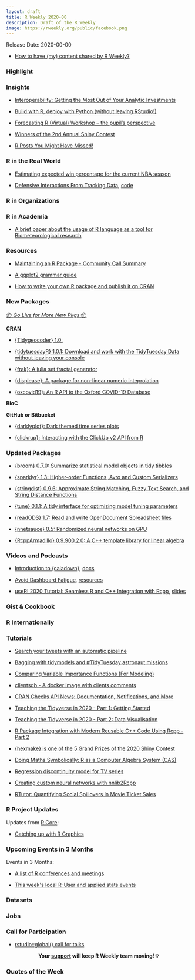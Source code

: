 ```yaml
---
layout: draft
title: R Weekly 2020-00
description: Draft of the R Weekly
image: https://rweekly.org/public/facebook.png
---
```


Release Date: 2020-00-00

+ [How to have (my) content shared by R Weekly?](https://github.com/rweekly/rweekly.org#how-to-have-my-content-shared-by-r-weekly)


###  Highlight



### Insights

+ [Interoperability: Getting the Most Out of Your Analytic Investments](https://blog.rstudio.com/2020/07/15/interoperability-maximize-analytic-investments/)

+ [Build with R, deploy with Python (without leaving RStudio!)](https://hfshr.netlify.app/posts/2020-07-14-deploy-model/)

+ [Forecasting R (Virtual) Workshop – the pupil’s perspective](https://nhsrcommunity.com/blog/forecasting-r-virtual-workshop-the-pupils-perspective/)

+ [Winners of the 2nd Annual Shiny Contest](https://blog.rstudio.com/2020/07/13/winners-of-the-2nd-shiny-contest/)

+ [R Posts You Might Have Missed!](https://alastairrushworth.github.io/R-Posts-You-Might-Have-Missed!/)

### R in the Real World

+ [Estimating expected win percentage for the current NBA season](https://jtcies.com/2020/07/how-would-the-nba-season-have-finished/)

+ [Defensive Interactions From Tracking Data](https://thecomeonman.github.io/DefensiveInteractionsFromTrackingData/), [code](https://github.com/thecomeonman/DefensiveInteractionsFromTrackingData/)

###  R in Organizations



###  R in Academia

+ [A brief paper about the usage of R language as a tool for Biometeorological research](https://www.mdpi.com/2073-4433/11/7/682)

###  Resources

+ [Maintaining an R Package - Community Call Summary](https://ropensci.org/blog/2020/07/14/commcall-maintaining-pkg/)

+ [A ggplot2 grammar guide](https://evamaerey.github.io/ggplot2_grammar_guide/about)

+ [How to write your own R package and publish it on CRAN](https://www.mzes.uni-mannheim.de/socialsciencedatalab/article/r-package/)

###  New Packages

<p class="added-hostname"><a href="https://rweekly.org/live" target="_blank" class="externalLink">📦 <i>Go Live for More New Pkgs</i> 📦</a></p>

**CRAN**

+ [{Tidygeocoder} 1.0:](https://jessecambon.github.io/2020/07/15/tidygeocoder-1-0-0.html)

+ [{tidytuesdayR} 1.0.1: Download and work with the TidyTuesday Data without leaving your console](https://github.com/thebioengineer/tidytuesdayR)

+ [{frak}: A julia set fractal generator](https://coolbutuseless.github.io/2020/07/16/introducing-frak-a-julia-set-fractal-generator/)

+ [{displease}: A package for non-linear numeric inteprolation](https://coolbutuseless.github.io/2020/07/14/introducing-displease-a-package-for-non-linear-numeric-inteprolation/)

+ [{oxcovid19}: An R API to the Oxford COVID-19 Database](https://cran.r-project.org/web/packages/oxcovid19/index.html)

**BioC**



**GitHub or Bitbucket**

+ [{darklyplot}: Dark themed time series plots](http://lenkiefer.com/2020/07/03/using-darklyplot/)

+ [{clickrup}: Interacting with the ClickUp v2 API from R](https://github.com/psolymos/clickrup)

### Updated Packages

+ [{broom} 0.7.0: Summarize statistical model objects in tidy tibbles](https://www.tidyverse.org/blog/2020/07/broom-0-7-0/)

+ [{sparklyr} 1.3: Higher-order Functions, Avro and Custom Serializers](https://blog.rstudio.com/2020/07/16/sparklyr-1-3/)

+ [{stringdist} 0.9.6: Approximate String Matching, Fuzzy Text Search, and String Distance Functions](http://www.markvanderloo.eu/yaRb/2020/07/16/stringdist-0-9-6-on-cran-new-features/)

+ [{tune} 0.1.1: A tidy interface for optimizing model tuning parameters](https://www.tidyverse.org/blog/2020/07/tune-0-1-1/)

+ [{readODS} 1.7: Read and write OpenDocument Spreadsheet files](http://chainsawriot.com/mannheim/2020/07/12/readODS.html)

+ [{nnetsauce} 0.5: Randomized neural networks on GPU](https://thierrymoudiki.github.io/blog/2020/07/17/python/r/quasirandomizednn/nnetsauce-new-version)

+ [{RcppArmadillo} 0.9.900.2.0: A C++ template library for linear algebra](http://dirk.eddelbuettel.com/blog/2020/07/17#rcpparmadillo_0.9.900.2.0)

###  Videos and Podcasts

+ [Introduction to {caladown}](https://www.youtube.com/watch?v=HtQhG80MKQE), [docs](https://caladown.djnavarro.net/)

+ [Avoid Dashboard Fatigue](https://rstudio.com/resources/webinars/avoid-dashboard-fatigue/), [resources](https://github.com/rstudio/beyond-dashboard-fatigue)

+ [useR! 2020 Tutorial: Seamless R and C++ Integration with Rcpp](https://www.youtube.com/watch?v=57H34Njrns4), [slides](https://dirk.eddelbuettel.com/papers/useR2020_rcpp_tutorial.pdf)

### Gist & Cookbook



### R Internationally



###  Tutorials

+ [Search your tweets with an automatic pipeline](https://www.tillac-data.com/2020-search-your-tweets-with-an-automatic-pipeline/)

+ [Bagging with tidymodels and #TidyTuesday astronaut missions](https://juliasilge.com/blog/astronaut-missions-bagging/)

+ [Comparing Variable Importance Functions (For Modeling)](https://tonyelhabr.rbind.io/post/variable-importance-compare/)

+ [clientsdb - A docker image with clients comments](https://colinfay.me/clients-db/)

+ [CRAN Checks API News: Documentation, Notifications, and More](https://ropensci.org/technotes/2020/07/16/cran-checks-docs-notifications/)

+ [Teaching the Tidyverse in 2020 - Part 1: Getting Started](https://education.rstudio.com/blog/2020/07/teaching-the-tidyverse-in-2020-part-1-getting-started/)

+ [Teaching the Tidyverse in 2020 - Part 2: Data Visualisation](https://education.rstudio.com/blog/2020/07/teaching-the-tidyverse-in-2020-part-2-data-visualisation/)

+ [R Package Integration with Modern Reusable C++ Code Using Rcpp - Part 2](https://rviews.rstudio.com/2020/07/14/r-package-integration-with-modern-reusable-c-code-using-rcpp-part-2/)

+ [{hexmake} is one of the 5 Grand Prizes of the 2020 Shiny Contest](https://colinfay.me/hexmake-shiny-contest/)

+ [Doing Maths Symbolically: R as a Computer Algebra System (CAS)](https://blog.ephorie.de/doing-maths-symbolically-r-as-a-computer-algebra-system-cas)

+ [Regression discontinuity model for TV series](https://freakonometrics.hypotheses.org/61131)

+ [Creating custom neural networks with nnlib2Rcpp](https://r-posts.com/creating-custom-neural-networks-with-nnlib2rcpp/)

+ [RTutor: Quantifying Social Spillovers in Movie Ticket Sales](http://skranz.github.io//r/2020/07/14/RTutor-Movies.html)

<!--<div class="post-more-begin></div><div class="post-more-end"></div>-->

###  R Project Updates

Updates from [R Core](http://developer.r-project.org/blosxom.cgi/R-devel/NEWS):

+ [Catching up with R Graphics](https://www.stat.auckland.ac.nz/~paul/Reports/GraphicsEngine/definitions/definitions.html)

###  Upcoming Events in 3 Months

Events in 3 Months:


+ [A list of R conferences and meetings](https://jumpingrivers.github.io/meetingsR/events.html)

+ [This week's local R-User and applied stats events](https://community.rstudio.com/c/irl)


### Datasets

### Jobs




###  Call for Participation

+ [rstudio::global() call for talks](https://blog.rstudio.com/2020/07/17/rstudio-global-call-for-talks/)

<p class="hide-support added-hostname support-rweekly" style="text-align: center;font-weight: bold;">Your <a class="non-visited externalLink" href="https://www.patreon.com/rweekly" onclick="pas(this)">support</a> will keep R Weekly team moving! 💡</p>

###  Quotes of the Week

